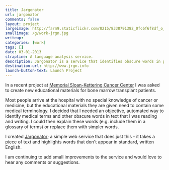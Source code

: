 ```yaml
---
title: Jargonator
url: jargonator
comments: false
layout: project
largeimage: http://farm9.staticflickr.com/8215/8338791382_0fc6f6f8df_o_d.png
smallimage: /g/work-jrgn.jpg
writeup: 
categories: [work]
tags: []
date: 03-01-2013
strapline: A language analysis service.
description: Jargonator is a service that identifies obscure words in passages of written English. It gives writers an objective way to identify words that might need to be explained for readers or replaced with more accessible words.
destination-url: http://www.jrgn.info
launch-button-text: Launch Project
---
```

In a recent project at <a href="http://www.mskcc.org">Memorial Sloan-Kettering Cancer Center</a> I 	was asked to create new educational materials for bone marrow transplant patients. 

Most people arrive at the hospital with no special knowledge of cancer or medicine, but the educational materials they are given need to contain some medical terminology. I decided that I needed an objective, automated way to identify medical terms and other obscure words in text that I was reading and writing. I could then explain these words (e.g. include them in a glossary of terms) or replace them with simpler words.

I created <a href="http://www.jrgn.info">Jargonator</a>; a simple web service that does just this - it takes a piece of text and highlights words that don't appear in standard, written English. 

I am continuing to add small improvements to the service and would love to hear any comments or suggestions.